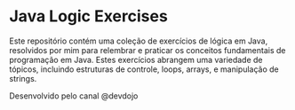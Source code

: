# Java Logic Exercises

Este repositório contém uma coleção de exercícios de lógica em Java, resolvidos por mim para relembrar e praticar os conceitos fundamentais de programação em Java. Estes exercícios abrangem uma variedade de tópicos, incluindo estruturas de controle, loops, arrays, e manipulação de strings.

Desenvolvido pelo canal @devdojo
